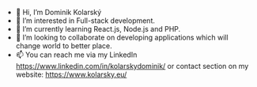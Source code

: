- 👋 Hi, I’m Dominik Kolarský
- 👀 I’m interested in Full-stack development.
- 🌱 I’m currently learning React.js, Node.js and PHP.
- 💞️ I’m looking to collaborate on developing applications which will change world to better place.
- 📫 You can reach me via my LinkedIn https://www.linkedin.com/in/kolarskydominik/ or contact section on my website: https://www.kolarsky.eu/

<!---
dominikkolarsky/dominikkolarsky is a ✨ special ✨ repository because its `README.md` (this file) appears on your GitHub profile.
You can click the Preview link to take a look at your changes.
--->
